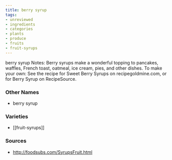 ```yaml
---
title: berry syrup
tags:
- unreviewed
- ingredients
- categories
- plants
- produce
- fruits
- fruit-syrups
---
```

berry syrup Notes: Berry syrups make a wonderful topping to pancakes, waffles, French toast, oatmeal, ice cream, pies, and other dishes. To make your own: See the recipe for Sweet Berry Syrups on recipegoldmine.com, or for Berry Syrup on RecipeSource.

### Other Names

* berry syrup

### Varieties

* [[fruit-syrups]]

### Sources
* http://foodsubs.com/SyrupsFruit.html
